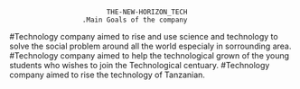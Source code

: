                             THE-NEW-HORIZON_TECH
                      .Main Goals of the company     
   #Technology company aimed to rise and use science and technology to solve the social problem around all the world especialy in sorrounding area.
   #Technology company aimed to help the technological grown of the young students who wishes to join the Technological centuary.
   #Technology company aimed to rise the technology of Tanzanian.
